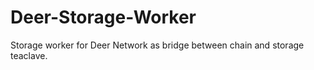 # Deer-Storage-Worker

Storage worker for Deer Network as bridge between chain and storage teaclave.
